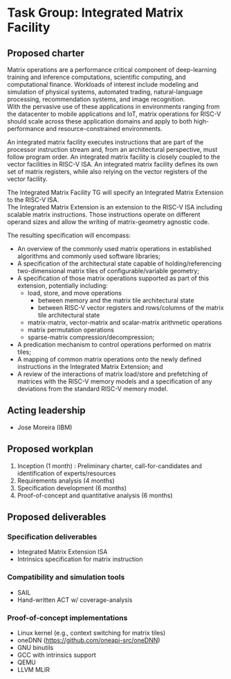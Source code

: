 # Task Group: Integrated Matrix Facility

## Proposed charter

Matrix operations are a performance critical component of deep-learning training and inference computations, scientific computing, and computational finance.
Workloads of interest include modeling and simulation of physical systems, automated trading, natural-language processing, recommendation systems, and image recognition.  
With the pervasive use of these applications in environments ranging from the datacenter to mobile applications and IoT, matrix operations for RISC-V should scale across these application domains and apply to both high-performance and resource-constrained environments.

An integrated matrix facility executes instructions that are part of the processor instruction stream and, from an architectural perspective, must follow program order. 
An integrated matrix facility is closely coupled to the vector facilities in RISC-V ISA.
An integrated matrix facility defines its own set of matrix registers, while also relying on the vector registers of the vector facility.

The Integrated Matrix Facility TG will specify an Integrated Matrix Extension to the RISC-V ISA.  
The Integrated Matrix Extension is an extension to the RISC-V ISA including scalable matrix instructions.
Those instructions operate on different operand sizes and allow the writing of matrix-geometry agnostic code. 

The resulting specification will encompass:

- An overview of the commonly used matrix operations in established algorithms and commonly used software libraries;
- A specification of the architectural state capable of holding/referencing two-dimensional matrix tiles of configurable/variable geometry;
- A specification of those matrix operations supported as part of this extension, potentially including:
	- load, store, and move operations 
		- between memory and the matrix tile architectural state
		- between RISC-V vector registers and rows/columns of the matrix tile architectural state
	- matrix-matrix, vector-matrix and scalar-matrix arithmetic operations
	- matrix permutation operations
	- sparse-matrix compression/decompression;
- A predication mechanism to control operations performed on matrix tiles;
- A mapping of common matrix operations onto the newly defined instructions in the Integrated Matrix Extension; and
- A review of the interactions of matrix load/store and prefetching of matrices with the RISC-V memory models and a specification of any deviations from the standard RISC-V memory model.

## Acting leadership

- Jose Moreira (IBM)

## Proposed workplan

1. Inception (1 month) : Preliminary charter, call-for-candidates and identification of experts/resources
1. Requirements analysis (4 months)
1. Specification development (6 months)
1. Proof-of-concept and quantitative analysis (6 months)

## Proposed deliverables

### Specification deliverables
- Integrated Matrix Extension ISA
- Intrinsics specification for matrix instruction

### Compatibility and simulation tools
- SAIL
- Hand-written ACT w/ coverage-analysis

### Proof-of-concept implementations
- Linux kernel (e.g., context switching for matrix tiles)
- oneDNN (https://github.com/oneapi-src/oneDNN)
- GNU binutils
- GCC with intrinsics support
- QEMU
- LLVM MLIR
